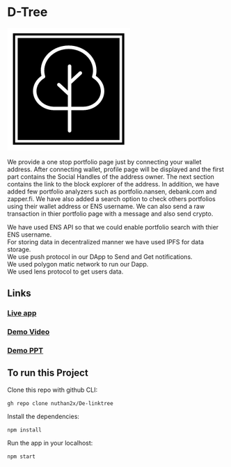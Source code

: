 # D-Tree
![Logo](logo.png)


We provide a one stop portfolio page just by connecting your wallet address. After connecting wallet, profile page will be displayed and the first part contains the Social Handles of the address owner. The next section contains the link to the block explorer of the address. In addition, we have added few portfolio analyzers such as portfolio.nansen, debank.com and zapper.fi. We have also added a search option to check others portfolios using their wallet address or ENS username. We can also send a raw transaction in thier portfolio page with a message and also send crypto.

We have used ENS API so that we could enable portfolio search with thier ENS username.\
For storing data in decentralized manner we have used IPFS for data storage.\
We use push protocol in our DApp to Send and Get notifications.\
We used polygon matic network to run our Dapp.\
We used lens protocol to get users data.

## Links
### [Live app](https://dtree.on.fleek.co/)

### [Demo Video](https://youtu.be/yPBs6JbWo3g)

### [Demo PPT](https://docs.google.com/presentation/d/1awK73DvMybxfGMk6qdShuEIng-4ZmFMl/edit?usp=sharing&ouid=104478621587242505181&rtpof=true&sd=true)


## To run this Project

Clone this repo with github CLI:
```shell
gh repo clone nuthan2x/De-linktree
```
Install the dependencies:
```shell
npm install
```
Run the app in your localhost:
```shell
npm start
```
